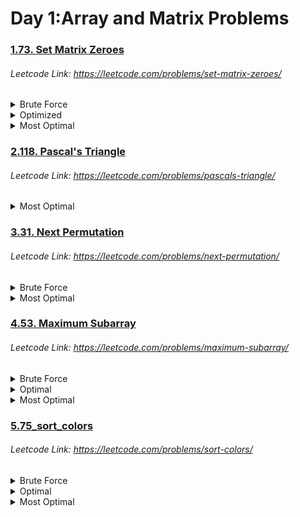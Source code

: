# Day 1:Array and Matrix Problems

### [1.73. Set Matrix Zeroes](https://github.com/shamli1997/sde_sheet_180_problems/blob/main/sde_sheet_180_problems/Day_1_Array_Matrix/1.73_set_matrix_zeros.py)
###### Leetcode Link: https://leetcode.com/problems/set-matrix-zeroes/
<details><summary>Brute Force</summary>

##### TC: (N x M) x (N + M) (Traversel of the Array) x (Traversal of the row and col)
##### SC: O(1)
###### What are the ranges of the values at the matrix? (Assume all the values are on the positive side of 0)
 1. Traverse the matrix. Whenever gets 0 traverse for its entire row and column and place a value that can not be part of matrix (put -1 as we are told that all matrix values will be positive)
 2. Wherever there is -1 fill that up with 0
</details>

<details><summary>Optimized</summary>

##### TC: 2 x O(N x M) (Linear Traversel of the Array Twice)
##### SC: O(1)
 1. Take 2 dummy arrays (size of rows,size of col)
 2. Linearly traverse through array and set 0 in the 2 arrays.
 3. For every given index check index in col,row array and if any of it 0 make 0 in the matrix.
</details>
<details><summary>Most Optimal</summary>


##### TC: O(N x M + N x M) (Linear Traversel of the Array Twice)
##### SC: O(N) + O(M) (Two dummy row and col arrays)
 1. Take the dummy row,col in the matrix itself mat[0,0]
 2. col = True
 3. Iterate through matrix if you encounter 0 mark 0 in thae dummy row and col in the matrix.
 4. If the encountered 0 lies in the dummy col then make col = False
 5. Once done linear traversal traverse from back and check if any of the element in the dummy row or col is 0 make the current element 0.
 6. Once done linear traversal traverse from back and check if any of the element in the dummy row or col is 0 make the current element 0.
 7. Why did we traverse from back? It would have updated our dummy array as well if we would have started from front.
</details>

### [2.118. Pascal's Triangle](https://github.com/shamli1997/sde_sheet_180_problems/blob/main/sde_sheet_180_problems/Day_1_Array_Matrix/2.118_pascal_triangle.py)
###### Leetcode Link: https://leetcode.com/problems/pascals-triangle/
<details><summary>Most Optimal</summary>


##### TC: O(N) 
##### SC: O(1)
 1. Craete a List[List[int]] with all 1s. [[1], [1, 1], [1, 1, 1], [1, 1, 1, 1], [1, 1, 1, 1, 1]].
 2. Iterate over this List and add pascal[i][j] = pascal[i-1][j-1] + pascal[i-1][j]

</details>

### [3.31. Next Permutation](https://github.com/shamli1997/sde_sheet_180_problems/blob/main/sde_sheet_180_problems/Day_1_Array_Matrix/3.31_next_permutation.py)
###### Leetcode Link: https://leetcode.com/problems/next-permutation/
<details><summary>Brute Force</summary>


##### TC: (N! x N) N represents the number of elements present in the input array. Also for searching input arrays from all possible permutations will take N!. 
##### SC: O(1)

1. Find all possible permutations of elements present and store them.
2. Search input from all possible permutations.
3. Print the next permutation present right after it.
</details>


<details><summary>Most Optimal</summary>

##### TC: O(N) For the first iteration backward, the second interaction backward and reversal at the end takes O(N) for each, where N is the number of elements in the input array. This sums up to 3*O(N) which is approximately O(N).
##### SC: O(1)
 1. Linearly traverse array from backward such that ith index value of the array is less than (i+1)th index value. Store that index in a variable.
 2. If the index value received from step 1 is less than 0. This means the given input array is the largest
 lexicographical permutation. Hence, we will reverse the input array to get the minimum or starting permutation. Linearly traverse array from backward. Find an index that has a value greater than the previously found index. Store index another variable.
 3. Swap values present in indices found in the above two steps.
 4. Reverse array from index+1 where the index is found at step 1 till the end of the array.

</details>

### [4.53. Maximum Subarray](https://github.com/shamli1997/sde_sheet_180_problems/blob/main/sde_sheet_180_problems/Day_1_Array_Matrix/4.53_maximum_subarray.py)
###### Leetcode Link: https://leetcode.com/problems/maximum-subarray/
<details><summary>Brute Force</summary>


##### TC: (N^3)
##### SC: O(1)

1. Using three for loops, we will get all possible subarrays in two loops and their sum in another loop, and then return the maximum of them.
</details>

<details><summary>Optimal</summary>


##### TC: (N^2)
##### SC: O(1)

1. We can also do this problem using only two for loop, starting the function with ( max_sum ) variable which will have the final answer. We can get the sum of all possible subarrays in this way and then return the maximum so far.
</details>


<details><summary>Most Optimal</summary>

##### TC: O(N)
##### SC: O(1)
 1. maximum = arr[0] and sum = 0
 2. Traverse the array, if sum < 0: sum = 0
 3. sum += arr[i]
 4. maximum = max(sum,maximum)
 5. return maximum

</details>

### [5.75_sort_colors](https://github.com/shamli1997/sde_sheet_180_problems/blob/main/sde_sheet_180_problems/Day_1_Array_Matrix/5.75_sort_colors.py)
###### Leetcode Link: https://leetcode.com/problems/sort-colors/
<details><summary>Brute Force</summary>


##### TC: (N log N)
##### SC: O(1)

1.  Sorting ( even if it is not the expected solution here but it can be considered as one of the approach ). Since the array contains only 3 integers, 0, 1, and 2. Simply sorting the array would arrange the elements in increasing order.
</details>

<details><summary>Optimal</summary>


##### TC: O(N) + O(N)
##### SC: O(1)

1. Take 3 variables to maintain the count of 0, 1 and 2.
2. Travel the array once and increment the corresponding counting variables
( let’s consider count_0 = a, count_1 = b, count_2 = c )
3. In 2nd traversal of array, we will now over write the first ‘a’ indices / positions in array with ’0’, the next ‘b’ with ‘1’ and the remaining ‘c’ with ‘2’.
</details>


<details><summary>Most Optimal</summary>

##### TC: O(N)
##### SC: O(1)
##### Dutch National flag algorithm (3-Pointer approach)
 1. Initialize the 3 pointers such that low and mid will point to 0th index and high pointer will point to last index
    int low = arr[0]

    int mid = arr[0]

    int high = arr[n – 1]

2. Now there will 3 different operations / steps based on the value of arr[mid] and will be repeated until mid <= high.

    arr[mid] == 0:
    swap(arr[low], arr[mid])
    low++, mid++

    arr[mid] == 1:
    mid++

    arr[mid] == 2:
    swap(arr[mid], arr[high])
    high–-

</details>